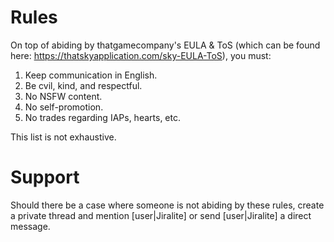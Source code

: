 # Rules

On top of abiding by thatgamecompany's EULA & ToS (which can be found here: https://thatskyapplication.com/sky-EULA-ToS), you must:

1. Keep communication in English.
2. Be cvil, kind, and respectful.
3. No NSFW content.
4. No self-promotion.
5. No trades regarding IAPs, hearts, etc.

This list is not exhaustive.

# Support

Should there be a case where someone is not abiding by these rules, create a private thread and mention [user|Jiralite] or send [user|Jiralite] a direct message.
